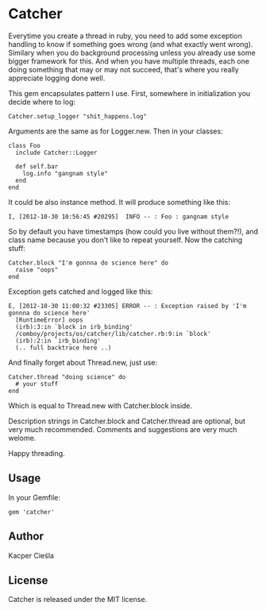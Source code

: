 Catcher
====

Everytime you create a thread in ruby, you need to add some exception handling to know if something goes wrong (and what exactly went wrong). Similary when you do background processing unless you already use some bigger framework for this. And when you have multiple threads, each one doing something that may or may not succeed, that's where you really appreciate logging done well.

This gem encapsulates pattern I use. First, somewhere in initialization you decide where to log:

    Catcher.setup_logger "shit_happens.log"

Arguments are the same as for Logger.new. Then in your classes:

    class Foo
      include Catcher::Logger

      def self.bar
        log.info "gangnam style"
      end
    end

It could be also instance method. It will produce something like this:

    I, [2012-10-30 10:56:45 #20295]  INFO -- : Foo : gangnam style

So by default you have timestamps (how could you live without them?!), and class name because you don't like to repeat yourself. Now the catching stuff:

    Catcher.block "I'm gonnna do science here" do
      raise "oops"
    end

Exception gets catched and logged like this:

    E, [2012-10-30 11:00:32 #23305] ERROR -- : Exception raised by 'I'm gonnna do science here'
      [RuntimeError] oops
      (irb):3:in `block in irb_binding'
      /comboy/projects/os/catcher/lib/catcher.rb:9:in `block'
      (irb):2:in `irb_binding'
      (.. full backtrace here ..)

And finally forget about Thread.new, just use:

    Catcher.thread "doing science" do
      # your stuff
    end

Which is equal to Thread.new with Catcher.block inside.

Description strings in Catcher.block and Catcher.thread are optional, but very much recommended. Comments and suggestions are very much welome.

Happy threading.

Usage
------

In your Gemfile:

    gem 'catcher'

Author
-------

Kacper Cieśla

License
-------

Catcher is released under the MIT license.


